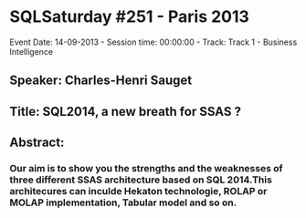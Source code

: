 # SQLSaturday #251 - Paris 2013
Event Date: 14-09-2013 - Session time: 00:00:00 - Track: Track 1 - Business Intelligence
## Speaker: Charles-Henri Sauget
## Title: SQL2014, a new breath for SSAS ? 
## Abstract:
### Our aim is to show you the strengths and the weaknesses of three different SSAS architecture based on SQL 2014.This architecures can inculde Hekaton technologie, ROLAP or MOLAP implementation, Tabular model and so on.
